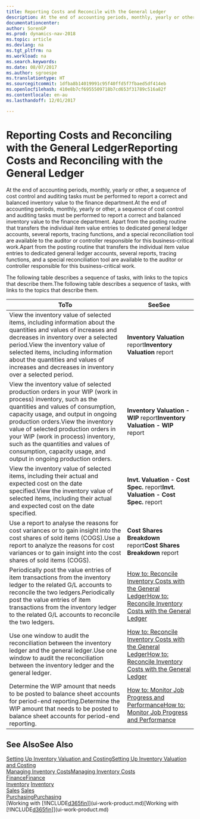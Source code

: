 ```yaml
---
title: Reporting Costs and Reconcile with the General Ledger
description: At the end of accounting periods, monthly, yearly or other, a sequence of cost control and auditing tasks must be performed to report a correct and balanced inventory value to the finance department. Apart from the posting routine that transfers the individual item value entries to dedicated general ledger accounts, several reports, tracing functions, and a special reconciliation tool are available to the auditor or controller responsible for this business-critical work.
documentationcenter: 
author: SorenGP
ms.prod: dynamics-nav-2018
ms.topic: article
ms.devlang: na
ms.tgt_pltfrm: na
ms.workload: na
ms.search.keywords: 
ms.date: 08/07/2017
ms.author: sgroespe
ms.translationtype: HT
ms.sourcegitcommit: 1dfba8b14019991c95f40ffd5f7fbaed5df414eb
ms.openlocfilehash: 410e8b7cf6955509718b7cd653f31789c516a82f
ms.contentlocale: en-au
ms.lasthandoff: 12/01/2017

---
```

# <a name="reporting-costs-and-reconciling-with-the-general-ledger"></a><span data-ttu-id="3cb3d-104">Reporting Costs and Reconciling with the General Ledger</span><span class="sxs-lookup"><span data-stu-id="3cb3d-104">Reporting Costs and Reconciling with the General Ledger</span></span>
<span data-ttu-id="3cb3d-105">At the end of accounting periods, monthly, yearly or other, a sequence of cost control and auditing tasks must be performed to report a correct and balanced inventory value to the finance department.</span><span class="sxs-lookup"><span data-stu-id="3cb3d-105">At the end of accounting periods, monthly, yearly or other, a sequence of cost control and auditing tasks must be performed to report a correct and balanced inventory value to the finance department.</span></span> <span data-ttu-id="3cb3d-106">Apart from the posting routine that transfers the individual item value entries to dedicated general ledger accounts, several reports, tracing functions, and a special reconciliation tool are available to the auditor or controller responsible for this business-critical work.</span><span class="sxs-lookup"><span data-stu-id="3cb3d-106">Apart from the posting routine that transfers the individual item value entries to dedicated general ledger accounts, several reports, tracing functions, and a special reconciliation tool are available to the auditor or controller responsible for this business-critical work.</span></span>  

 <span data-ttu-id="3cb3d-107">The following table describes a sequence of tasks, with links to the topics that describe them.</span><span class="sxs-lookup"><span data-stu-id="3cb3d-107">The following table describes a sequence of tasks, with links to the topics that describe them.</span></span>   

|<span data-ttu-id="3cb3d-108">**To**</span><span class="sxs-lookup"><span data-stu-id="3cb3d-108">**To**</span></span>|<span data-ttu-id="3cb3d-109">**See**</span><span class="sxs-lookup"><span data-stu-id="3cb3d-109">**See**</span></span>|  
|------------|-------------|  
|<span data-ttu-id="3cb3d-110">View the inventory value of selected items, including information about the quantities and values of increases and decreases in inventory over a selected period.</span><span class="sxs-lookup"><span data-stu-id="3cb3d-110">View the inventory value of selected items, including information about the quantities and values of increases and decreases in inventory over a selected period.</span></span>|<span data-ttu-id="3cb3d-111">**Inventory Valuation** report</span><span class="sxs-lookup"><span data-stu-id="3cb3d-111">**Inventory Valuation** report</span></span>|  
|<span data-ttu-id="3cb3d-112">View the inventory value of selected production orders in your WIP (work in process) inventory, such as the quantities and values of consumption, capacity usage, and output in ongoing production orders.</span><span class="sxs-lookup"><span data-stu-id="3cb3d-112">View the inventory value of selected production orders in your WIP (work in process) inventory, such as the quantities and values of consumption, capacity usage, and output in ongoing production orders.</span></span>|<span data-ttu-id="3cb3d-113">**Inventory Valuation - WIP** report</span><span class="sxs-lookup"><span data-stu-id="3cb3d-113">**Inventory Valuation - WIP** report</span></span>|  
|<span data-ttu-id="3cb3d-114">View the inventory value of selected items, including their actual and expected cost on the date specified.</span><span class="sxs-lookup"><span data-stu-id="3cb3d-114">View the inventory value of selected items, including their actual and expected cost on the date specified.</span></span>|<span data-ttu-id="3cb3d-115">**Invt. Valuation - Cost Spec.** report</span><span class="sxs-lookup"><span data-stu-id="3cb3d-115">**Invt. Valuation - Cost Spec.** report</span></span>|  
|<span data-ttu-id="3cb3d-116">Use a report to analyse the reasons for cost variances or to gain insight into the cost shares of sold items (COGS).</span><span class="sxs-lookup"><span data-stu-id="3cb3d-116">Use a report to analyze the reasons for cost variances or to gain insight into the cost shares of sold items (COGS).</span></span>|<span data-ttu-id="3cb3d-117">**Cost Shares Breakdown** report</span><span class="sxs-lookup"><span data-stu-id="3cb3d-117">**Cost Shares Breakdown** report</span></span>|  
|<span data-ttu-id="3cb3d-118">Periodically post the value entries of item transactions from the inventory ledger to the related G/L accounts to reconcile the two ledgers.</span><span class="sxs-lookup"><span data-stu-id="3cb3d-118">Periodically post the value entries of item transactions from the inventory ledger to the related G/L accounts to reconcile the two ledgers.</span></span>|[<span data-ttu-id="3cb3d-119">How to: Reconcile Inventory Costs with the General Ledger</span><span class="sxs-lookup"><span data-stu-id="3cb3d-119">How to: Reconcile Inventory Costs with the General Ledger</span></span>](finance-how-to-post-inventory-costs-to-the-general-ledger.md)|  
|<span data-ttu-id="3cb3d-120">Use one window to audit the reconciliation between the inventory ledger and the general ledger.</span><span class="sxs-lookup"><span data-stu-id="3cb3d-120">Use one window to audit the reconciliation between the inventory ledger and the general ledger.</span></span>|[<span data-ttu-id="3cb3d-121">How to: Reconcile Inventory Costs with the General Ledger</span><span class="sxs-lookup"><span data-stu-id="3cb3d-121">How to: Reconcile Inventory Costs with the General Ledger</span></span>](finance-how-to-post-inventory-costs-to-the-general-ledger.md)|  
|<span data-ttu-id="3cb3d-122">Determine the WIP amount that needs to be posted to balance sheet accounts for period-end reporting.</span><span class="sxs-lookup"><span data-stu-id="3cb3d-122">Determine the WIP amount that needs to be posted to balance sheet accounts for period-end reporting.</span></span>|[<span data-ttu-id="3cb3d-123">How to: Monitor Job Progress and Performance</span><span class="sxs-lookup"><span data-stu-id="3cb3d-123">How to: Monitor Job Progress and Performance</span></span>](projects-how-monitor-progress-performance.md)|

## <a name="see-also"></a><span data-ttu-id="3cb3d-124">See Also</span><span class="sxs-lookup"><span data-stu-id="3cb3d-124">See Also</span></span>  
[<span data-ttu-id="3cb3d-125">Setting Up Inventory Valuation and Costing</span><span class="sxs-lookup"><span data-stu-id="3cb3d-125">Setting Up Inventory Valuation and Costing</span></span>](finance-set-up-inventory-valuation-and-costing.md)  
[<span data-ttu-id="3cb3d-126">Managing Inventory Costs</span><span class="sxs-lookup"><span data-stu-id="3cb3d-126">Managing Inventory Costs</span></span>](finance-manage-inventory-costs.md)  
[<span data-ttu-id="3cb3d-127">Finance</span><span class="sxs-lookup"><span data-stu-id="3cb3d-127">Finance</span></span>](finance.md)  
<span data-ttu-id="3cb3d-128">[Inventory](inventory-manage-inventory.md) </span><span class="sxs-lookup"><span data-stu-id="3cb3d-128">[Inventory](inventory-manage-inventory.md) </span></span>  
<span data-ttu-id="3cb3d-129">[Sales](sales-manage-sales.md) </span><span class="sxs-lookup"><span data-stu-id="3cb3d-129">[Sales](sales-manage-sales.md) </span></span>  
[<span data-ttu-id="3cb3d-130">Purchasing</span><span class="sxs-lookup"><span data-stu-id="3cb3d-130">Purchasing</span></span>](purchasing-manage-purchasing.md)  
<span data-ttu-id="3cb3d-131">[Working with [!INCLUDE[d365fin](includes/d365fin_md.md)]](ui-work-product.md)</span><span class="sxs-lookup"><span data-stu-id="3cb3d-131">[Working with [!INCLUDE[d365fin](includes/d365fin_md.md)]](ui-work-product.md)</span></span>

